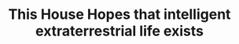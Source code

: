 ---
title: "This House Hopes that intelligent extraterrestrial life exists"
infoslide: "Humanity has invented a machine that will definitively determine whether intelligent life exists elsewhere in the universe. The results will be revealed publicly in Zagreb in 15 minutes."
round: "Final"
weight: 14
videos: ['6XOK8VUUNYw']
tags: ['Science and Technology']
layout: "motion"
categories: ["motions"]
---